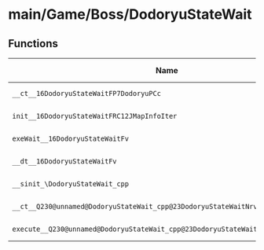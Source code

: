 # main/Game/Boss/DodoryuStateWait

## Functions

| Name | Address | Match % |
|------|---------|---------|
| `__ct__16DodoryuStateWaitFP7DodoryuPCc` | `0x80057E04` | :x: (0.0%) |
| `init__16DodoryuStateWaitFRC12JMapInfoIter` | `0x80057E64` | :x: (0.0%) |
| `exeWait__16DodoryuStateWaitFv` | `0x80057EB0` | :x: (0.0%) |
| `__dt__16DodoryuStateWaitFv` | `0x80057FD0` | :x: (0.0%) |
| `__sinit_\DodoryuStateWait_cpp` | `0x80058028` | :x: (0.0%) |
| `__ct__Q230@unnamed@DodoryuStateWait_cpp@23DodoryuStateWaitNrvWaitFv` | `0x80058030` | :x: (0.0%) |
| `execute__Q230@unnamed@DodoryuStateWait_cpp@23DodoryuStateWaitNrvWaitCFP5Spine` | `0x80058040` | :x: (0.0%) |